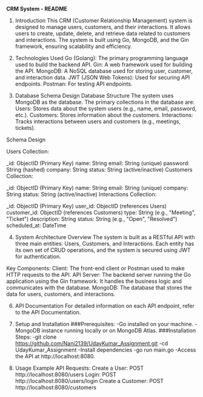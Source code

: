 **CRM System - README**
1. Introduction
This CRM (Customer Relationship Management) system is designed to manage users, customers, and their interactions. It allows users to create, update, delete, and retrieve data related to customers and interactions. The system is built using Go, MongoDB, and the Gin framework, ensuring scalability and efficiency.

2. Technologies Used
Go (Golang): The primary programming language used to build the backend API.
Gin: A web framework used for building the API.
MongoDB: A NoSQL database used for storing user, customer, and interaction data.
JWT (JSON Web Tokens): Used for securing API endpoints.
Postman: For testing API endpoints.

3. Database Schema Design
Database Structure
The system uses MongoDB as the database. The primary collections in the database are:
Users: Stores data about the system users (e.g., name, email, password, etc.).
Customers: Stores information about the customers.
Interactions: Tracks interactions between users and customers (e.g., meetings, tickets).

Schema Design

Users Collection:

_id: ObjectID (Primary Key)
name: String
email: String (unique)
password: String (hashed)
company: String
status: String (active/inactive)
Customers Collection:

_id: ObjectID (Primary Key)
name: String
email: String (unique)
company: String
status: String (active/inactive)
Interactions Collection:

_id: ObjectID (Primary Key)
user_id: ObjectID (references Users)
customer_id: ObjectID (references Customers)
type: String (e.g., "Meeting", "Ticket")
description: String
status: String (e.g., "Open", "Resolved")
scheduled_at: DateTime

4. System Architecture Overview
The system is built as a RESTful API with three main entities: Users, Customers, and Interactions. Each entity has its own set of CRUD operations, and the system is secured using JWT for authentication.

Key Components:
Client: The front-end client or Postman used to make HTTP requests to the API.
API Server: The backend server running the Go application using the Gin framework. It handles the business logic and communicates with the database.
MongoDB: The database that stores the data for users, customers, and interactions.

6. API Documentation
For detailed information on each API endpoint, refer to the API Documentation.

7. Setup and Installation
###Prerequisites:
-Go installed on your machine.
-MongoDB instance running locally or on MongoDB Atlas.
###Installation Steps:
-git clone https://github.com/Nani2139/UdayKumar_Assignment.git
-cd UdayKumar_Assignment
-Install dependencies
-go run main.go
-Access the API at http://localhost:8080.

8. Usage
Example API Requests:
Create a User:
POST http://localhost:8080/users
Login:
POST http://localhost:8080/users/login
Create a Customer:
POST http://localhost:8080/customers
